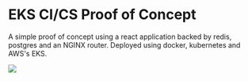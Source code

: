 # EKS CI/CS Proof of Concept

A simple proof of concept using a react application backed by redis, postgres and an NGINX router. Deployed using docker, kubernetes and AWS's EKS.

<img src="https://codebuild.us-east-2.amazonaws.com/badges?uuid=eyJlbmNyeXB0ZWREYXRhIjoiWjkvaEZQZFZZbGw5dHI4L0pFNlNXZUR3UngwVWZaNU1rVmY0QWtKTDRpb3R2b3Z0c1MyRU9QSXFleVJHMXFSQWdUSmdwUFBoQ2lzUEUxbzdLQ1kxN2VvPSIsIml2UGFyYW1ldGVyU3BlYyI6IlZiTEJGQnl5N2s3ZDl3eXMiLCJtYXRlcmlhbFNldFNlcmlhbCI6MX0%3D&branch=master"/>